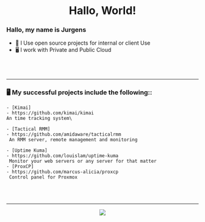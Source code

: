 <h1 align="center">Hallo, World!</h1>


### Hallo, my name is Jurgens
- 🤔 I Use open source projects for internal or client Use
- 🖥️ I work with Private and Public Cloud


<br><br>

-----

### 🖥️ My successful projects include the following::

	- [Kimai] 
	- https://github.com/kimai/kimai
 	An time tracking system\
  
 	- [Tactical RMM]
	- https://github.com/amidaware/tacticalrmm
	 An RMM server, remote management and monitoring
 
 	- [Uptime Kuma]
	- https://github.com/louislam/uptime-kuma
	 Monitor your web servers or any server for that matter
 	- [ProxCP]
	- https://github.com/marcus-alicia/proxcp
	 Control panel for Proxmox
 
		

<br><br>

-----

<p align="center">
  <img src=https://giphy.com/embed/lbcLMX9B6sTsGjUmS3
  </p>
